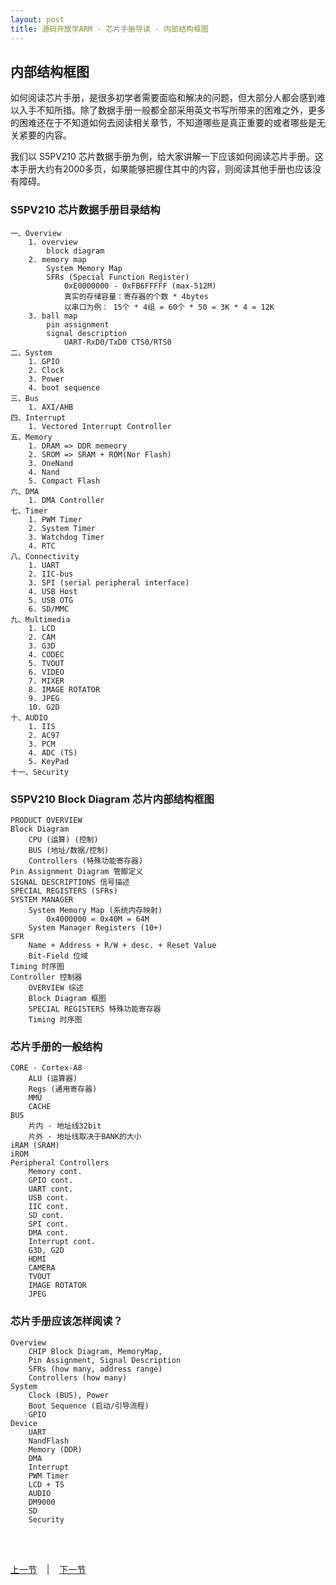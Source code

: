 ```yaml
---
layout: post
title: 源码开放学ARM - 芯片手册导读 - 内部结构框图 
---
```


## 内部结构框图 ##

如何阅读芯片手册，是很多初学者需要面临和解决的问题，但大部分人都会感到难以入手不知所措。除了数据手册一般都全部采用英文书写所带来的困难之外，更多的困难还在于不知道如何去阅读相关章节，不知道哪些是真正重要的或者哪些是无关紧要的内容。

我们以 S5PV210 芯片数据手册为例，给大家讲解一下应该如何阅读芯片手册。这本手册大约有2000多页，如果能够把握住其中的内容，则阅读其他手册也应该没有障碍。

### S5PV210 芯片数据手册目录结构
	一、Overview
		1. overview
			block diagram
		2. memory map
			System Memory Map
			SFRs (Special Function Register)
				0xE0000000 - 0xFB6FFFFF (max-512M)
				真实的存储容量：寄存器的个数 * 4bytes
				以串口为例： 15个 * 4组 = 60个 * 50 = 3K * 4 = 12K
		3. ball map
			pin assignment
			signal description
				UART-RxD0/TxD0 CTS0/RTS0
	二、System
		1. GPIO
		2. Clock
		3. Power
		4. boot sequence
	三、Bus
		1. AXI/AHB
	四、Interrupt
		1. Vectored Interrupt Controller
	五、Memory
		1. DRAM => DDR memeory
		2. SROM => SRAM + ROM(Nor Flash)
		3. OneNand
		4. Nand
		5. Compact Flash
	六、DMA
		1. DMA Controller
	七、Timer
		1. PWM Timer
		2. System Timer
		3. Watchdog Timer
		4. RTC
	八、Connectivity
		1. UART
		2. IIC-bus
		3. SPI (serial peripheral interface)
		4. USB Host
		5. USB OTG
		6. SD/MMC
	九、Multimedia
		1. LCD
		2. CAM
		3. G3D
		4. CODEC
		5. TVOUT
		6. VIDEO
		7. MIXER
		8. IMAGE ROTATOR
		9. JPEG
		10. G2D
	十、AUDIO
		1. IIS
		2. AC97
		3. PCM
		4. ADC (TS)
		5. KeyPad
	十一、Security	

### S5PV210 Block Diagram 芯片内部结构框图 
	PRODUCT OVERVIEW
	Block Diagram
		CPU (运算) (控制)
		BUS (地址/数据/控制)
		Controllers (特殊功能寄存器)
	Pin Assignment Diagram 管脚定义
	SIGNAL DESCRIPTIONS 信号描述
	SPECIAL REGISTERS (SFRs)
	SYSTEM MANAGER
		System Memory Map (系统内存映射)
			0x4000000 = 0x40M = 64M
		System Manager Registers (10+) 
	SFR
		Name + Address + R/W + desc. + Reset Value
		Bit-Field 位域
	Timing 时序图
	Controller 控制器
		OVERVIEW 综述
		Block Diagram 框图
		SPECIAL REGISTERS 特殊功能寄存器
		Timing 时序图

### 芯片手册的一般结构		
	CORE - Cortex-A8
		ALU (运算器)
		Regs (通用寄存器)
		MMU
		CACHE		
	BUS
		片内 - 地址线32bit
		片外 - 地址线取决于BANK的大小
	iRAM (SRAM)
	iROM
	Peripheral Controllers
		Memory cont.
		GPIO cont.
		UART cont.
		USB cont.
		IIC cont.
		SD cont.
		SPI cont.
		DMA cont.
		Interrupt cont.
		G3D, G2D
		HDMI
		CAMERA
		TVOUT
		IMAGE ROTATOR
		JPEG

### 芯片手册应该怎样阅读？
	Overview
		CHIP Block Diagram, MemoryMap,
		Pin Assignment, Signal Description
		SFRs (how many, address range)
		Controllers (how many)
	System
		Clock (BUS), Power
		Boot Sequence (启动/引导流程)
		GPIO
	Device
		UART
		NandFlash
		Memory (DDR)
		DMA
		Interrupt
		PWM Timer			
		LCD + TS
		AUDIO
		DM9000
		SD
		Security

<br> <br> 
<div> <a href="chp1-4.html">上一节</a> &nbsp;&nbsp; | &nbsp;&nbsp; <a href="chp2-2.html">下一节</a> </div> <br> <br>